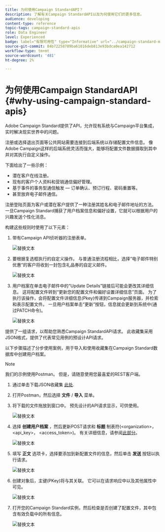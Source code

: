 ```yaml
---
title: 为何使用Campaign StandardAPI？
description: 了解有关Campaign StandardAPI以及为何使用它们的更多信息。
audience: developing
content-type: reference
topic-tags: campaign-standard-apis
role: Data Engineer
level: Experienced
badge: label="有限可用性" type="Informative" url="../campaign-standard-migration-home.md" tooltip="仅限于Campaign Standard已迁移的用户"
source-git-commit: 84b72258789ba61016deb813e93bdca0ea142712
workflow-type: tm+mt
source-wordcount: '481'
ht-degree: 2%

---
```


# 为何使用Campaign StandardAPI {#why-using-campaign-standard-apis}

Adobe Campaign Standard提供了API，允许现有系统与Campaign平台集成，实时解决现实世界中的问题。

注册或选择退出页面等公共网站需要连接到后端系统以存储配置文件信息。 像Adobe Campaign这样的后端系统灵活而强大，能够将配置文件数据摄取到其中并对其执行自定义操作。

下面给出了一些示例：

* 潜在客户在线注册。
* 现有的客户个人资料和营销通信偏好管理。
* 基于事件的事务型通信触发 — 订单确认、预订行程、密码重置等。
* 甚至放弃电子邮件通信。

注册登陆页面为客户或潜在客户提供了一种注册其姓名和电子邮件地址的方法。 一旦Campaign Standard捕获了用户档案信息和偏好设置，它就可以根据用户的兴趣发送个性化消息。

构建这些规则时使用了以下元素：

1. 带有Campaign API侦听器的注册表单。

   ![替换文本](assets/apis_uc1.png)

1. 要根据复选框执行的自定义操作。 与普通注册流程相比，选择“电子邮件特别优惠”的客户将收到一封包含礼品券的自定义邮件。

   ![替换文本](assets/apis_uc2.png)

1. 用户档案在单击电子邮件中的“Update Details”链接后可能会更改其详细信息。 这将配置文件转到“更新您的配置文件和偏好设置详细信息”页面。 为了执行该操作，会将配置文件详细信息(Pkey)传递到Campaign服务器，并检索和表示配置文件。 一旦用户档案单击“更新”按钮，信息就会更新到系统中(通过PATCH命令)。

   ![替换文本](assets/apis_uc3.png)

提供了一组请求，以帮助您熟悉Campaign StandardAPI请求。 此收藏集采用JSON格式，提供了代表常见用例的预设计API请求。

以下步骤描述了分步使用案例，用于导入和使用收藏集在Campaign Standard数据库中创建用户档案。

>[!NOTE]
>
>我们的示例使用Postman。 但是，请随意使用您最喜爱的REST客户端。

1. 通过单击下载JSON收藏集 [此处](https://helpx.adobe.com/content/dam/help/en/campaign/kb/working-with-acs-api/_jcr_content/main-pars/download_section/download-1/KB_postman_collection.json.zip).

1. 打开Postman，然后选择 **文件** / **导入** 菜单。

1. 将下载的文件拖放到窗口中。 预先设计的API请求显示，可供使用。

   ![替换文本](assets/postman_collection.png)

1. 选择 **创建用户档案** ，然后更新POST请求和 **标题** 制表符(&lt;organization>， &lt;api_key>， &lt;access_token>)。 有关详细信息，请参阅[此部分](setting-up-api-access.md)。

   ![替换文本](assets/postman_uc1.png)

1. 填写 **正文** 选项卡，选择要添加到新配置文件的信息，然后单击 **发送** 按钮以执行请求。

   ![替换文本](assets/postman_uc2.png)

1. 创建对象后，主键(PKey)将与其关联。 它可以在请求响应中以及其他属性中可见。

   ![替换文本](assets/postman_uc3.png)

1. 打开您的Campaign Standard实例，然后检查是否创建了配置文件，其中包含有效负载中的所有信息。

   ![替换文本](assets/postman_uc4.png)
